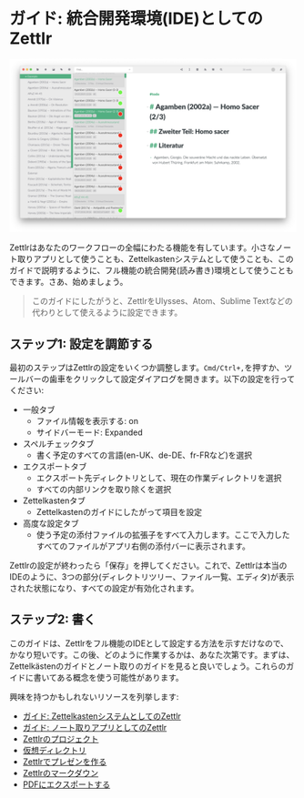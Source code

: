 # ガイド: 統合開発環境(IDE)としてのZettlr

![IDEとしてのZettlr](../img/zettlr_ide.png)

Zettlrはあなたのワークフローの全幅にわたる機能を有しています。小さなノート取りアプリとして使うことも、Zettelkastenシステムとして使うことも、このガイドで説明するように、フル機能の統合開発(読み書き)環境として使うこともできます。さあ、始めましょう。

> このガイドにしたがうと、ZettlrをUlysses、Atom、Sublime Textなどの代わりとして使えるように設定できます。

## ステップ1: 設定を調節する

最初のステップはZettlrの設定をいくつか調整します。`Cmd/Ctrl+,`を押すか、ツールバーの歯車をクリックして設定ダイアログを開きます。以下の設定を行ってください:

- 一般タブ
    - ファイル情報を表示する: on
    - サイドバーモード: Expanded
- スペルチェックタブ
    - 書く予定のすべての言語(en-UK、de-DE、fr-FRなど)を選択
- エクスポートタブ
    - エクスポート先ディレクトリとして、現在の作業ディレクトリを選択
    - すべての内部リンクを取り除くを選択
- Zettelkastenタブ
    - Zettelkastenのガイドにしたがって項目を設定
- 高度な設定タブ
    - 使う予定の添付ファイルの拡張子をすべて入力します。ここで入力したすべてのファイルがアプリ右側の添付バーに表示されます。

Zettlrの設定が終わったら「保存」を押してください。これで、Zettlrは本当のIDEのように、3つの部分(ディレクトリツリー、ファイル一覧、エディタ)が表示された状態になり、すべての設定が有効化されます。

## ステップ2: 書く

このガイドは、Zettlrをフル機能のIDEとして設定する方法を示すだけなので、かなり短いです。この後、どのように作業するかは、あなた次第です。まずは、Zettelkästenのガイドとノート取りのガイドを見ると良いでしょう。これらのガイドに書いてある概念を使う可能性があります。

興味を持つかもしれないリソースを列挙します:

- [ガイド: ZettelkastenシステムとしてのZettlr](guide-zettelkasten.md)
- [ガイド: ノート取りアプリとしてのZettlr](guide-notes.md)
- [Zettlrのプロジェクト](../academic/projects.md)
- [仮想ディレクトリ](../core/virtual-directories.md)
- [Zettlrでプレゼンを作る](../academic/presentations.md)
- [Zettlrのマークダウン](../reference/markdown-basics.md)
- [PDFにエクスポートする](../core/export.md)
